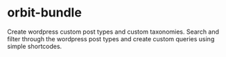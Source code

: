 # orbit-bundle
Create wordpress custom post types and custom taxonomies. Search and filter through the wordpress post types and create custom queries using simple shortcodes. 
